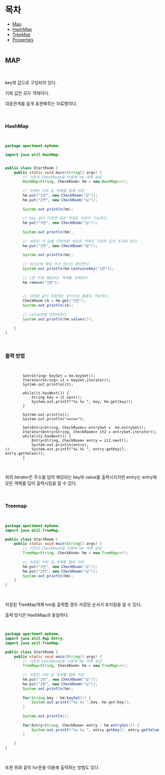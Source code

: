 목차
================
* [Map](#Map)<br/>
* [HashMap](#HashMap)<br/>
* [TreeMap](#TreeMap)<br/>
* [Properties](#Properties)<br/><br/>

## MAP

<br/>

key와 값으로 구성되어 있다.

키와 값은 모두 객체이다.

대응관계를 쉽게 표현해주는 자료형이다.

<br/>

### HashMap

<br/>

```java
package apartment.myhome;

import java.util.HashMap;


public class StartRoom {
	public static void main(String[] args) {
		// 기존의 CheckRoom을 이용해 hm 객체 생성
		HashMap<String, CheckRoom> hm = new HashMap<>();
		
		// 저장된 키와 값 객체를 맵에 저장
		hm.put("1번", new CheckRoom("김"));
		hm.put("2번", new CheckRoom("님"));
		
		System.out.println(hm);
		
		// key 값이 다르면 같은 객체도 저장이 가능하다.
		hm.put("3번", new CheckRoom("님"));
		
		System.out.println(hm);
		
		// 새로운 키 값을 이벽하면 새로운 객체로 기존의 값이 초괴화 된다.
		hm.put("3번", new CheckRoom("담"));
		
		System.out.println(hm);
		
		// 리스트에 해당 키가 있는지 확인한다.
		System.out.println(hm.containsKey("1번"));
		
		// 1번 키에 해당하는 객체를 삭제한다.
		hm.remove("1번");
		
		
		// 아래와 같이 저장하는 방식으로 활용도 가능하다.
		CheckRoom ck = hm.get("2번");
		System.out.println(ck);
		
		// value만을 리턴해준다
		System.out.println(hm.values());
		
	}		
}
```

<br/>

### 출력 방법

<br/>

```jaba
		Set<String> keySet = hm.keySet();
		Iterator<String> it = keySet.iterator();
		System.out.println(it);
		
		while(it.hasNext()) {
			String key = it.next();
			System.out.printf("%s %s ", key, hm.get(key));
		}
		
		System.out.println();
		System.out.println("=====");
		
		Set<Entry<String, CheckRoom>> entrySet =  hm.entrySet();
		Iterator<Entry<String, CheckRoom>> it2 = entrySet.iterator();
		while(it2.hasNext()) {
			Entry<String, CheckRoom> entry = it2.next();
			System.out.println(entry);
//			System.out.printf("%s %s ", entry.getKey(), entry.getValue());
		}
```

<br/>

위의 iterator은 주소를 담아 해당되는 key와 value를  출력시키지만 entry는 entry에 모든 객체를 담아 출력시킴을 알 수 있다.

<br/>

### Treemap

<br/>

```java
package apartment.myhome;
import java.util.TreeMap;

public class StartRoom {
	public static void main(String[] args) {
		// 기존의 CheckRoom을 이용해 hm 객체 생성
		TreeMap<String, CheckRoom> hm = new TreeMap<>();
		
		// 저장된 키와 값 객체를 맵에 저장
		hm.put("1번", new CheckRoom("김"));
		hm.put("2번", new CheckRoom("님"));
		System.out.println(hm);
	}		
}
```

<br/>

저장된 TreeMap객체 hm을 출력할 경우 저장된 순서가 유지됨을 알 수 있다.

출력 방식은 HashMap과 동일하다.

<br/>

```java
package apartment.myhome;
import java.util.Map.Entry;
import java.util.TreeMap;

public class StartRoom {
	public static void main(String[] args) {
		// 기존의 CheckRoom을 이용해 hm 객체 생성
		TreeMap<String, CheckRoom> hm = new TreeMap<>();
		
		// 저장된 키와 값 객체를 맵에 저장
		hm.put("1번", new CheckRoom("김"));
		hm.put("2번", new CheckRoom("님"));
		System.out.println(hm);
		
		for(String key : hm.keySet()) {
			System.out.printf("%s %s ",key, hm.get(key));
		}
		
		System.out.println();
		
		for(Entry<String, CheckRoom> entry : hm.entrySet()) {
			System.out.printf("%s %s ", entry.getKey(), entry.getValue());
		}

	}		
}
```

<br/>

또한 위와 같이 for문을 이용해 출력하는 방법도 있다.
